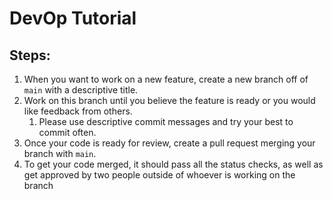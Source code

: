# DevOp Tutorial

## Steps:
1. When you want to work on a new feature, create a new branch off of `main` with a descriptive title.
2. Work on this branch until you believe the feature is ready or you would like feedback from others.
   1. Please use descriptive commit messages and try your best to commit often.
3. Once your code is ready for review, create a pull request merging your branch with `main`.
4. To get your code merged, it should pass all the status checks, as well as get approved by two people outside of whoever is working on the branch